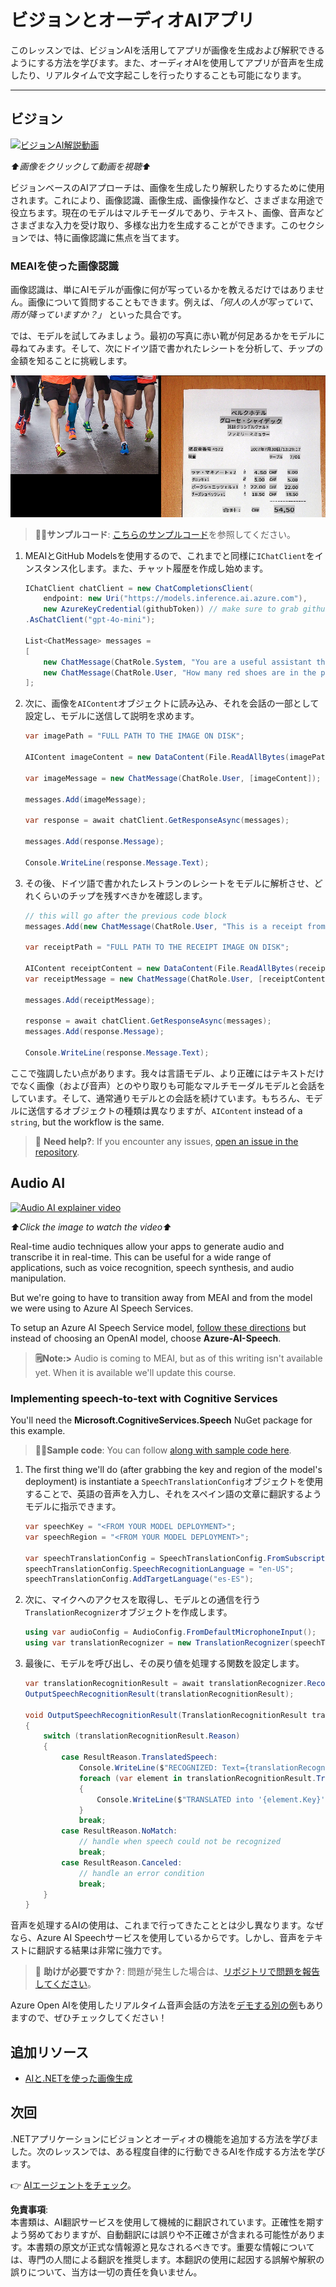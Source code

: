 # ビジョンとオーディオAIアプリ

このレッスンでは、ビジョンAIを活用してアプリが画像を生成および解釈できるようにする方法を学びます。また、オーディオAIを使用してアプリが音声を生成したり、リアルタイムで文字起こしを行ったりすることも可能になります。

---

## ビジョン

[![ビジョンAI解説動画](https://img.youtube.com/vi/QXbASt1KXuw/0.jpg)](https://youtu.be/QXbASt1KXuw?feature=shared)

_⬆️画像をクリックして動画を視聴⬆️_

ビジョンベースのAIアプローチは、画像を生成したり解釈したりするために使用されます。これにより、画像認識、画像生成、画像操作など、さまざまな用途で役立ちます。現在のモデルはマルチモーダルであり、テキスト、画像、音声などさまざまな入力を受け取り、多様な出力を生成することができます。このセクションでは、特に画像認識に焦点を当てます。

### MEAIを使った画像認識

画像認識は、単にAIモデルが画像に何が写っているかを教えるだけではありません。画像について質問することもできます。例えば、_「何人の人が写っていて、雨が降っていますか？」_ といった具合です。

では、モデルを試してみましょう。最初の写真に赤い靴が何足あるかをモデルに尋ねてみます。そして、次にドイツ語で書かれたレシートを分析して、チップの金額を知ることに挑戦します。

![例で使用する画像2枚を示した合成画像。1枚目はランナーの脚だけが写っている写真。2枚目はドイツのレストランのレシート](../../../translated_images/example-visual-image.e2fc4ffa5f01b3d65bb9bd5d23eebf97513bf486b761209b28fea06b63a11f6c.ja.png)

> 🧑‍💻**サンプルコード**: [こちらのサンプルコード](../../../03-CoreGenerativeAITechniques/src/Vision-01MEAI-GitHubModels)を参照してください。

1. MEAIとGitHub Modelsを使用するので、これまでと同様に`IChatClient`をインスタンス化します。また、チャット履歴を作成し始めます。

    ```csharp
    IChatClient chatClient = new ChatCompletionsClient(
        endpoint: new Uri("https://models.inference.ai.azure.com"),
        new AzureKeyCredential(githubToken)) // make sure to grab githubToken from the secrets or environment
    .AsChatClient("gpt-4o-mini");

    List<ChatMessage> messages = 
    [
        new ChatMessage(ChatRole.System, "You are a useful assistant that describes images using a direct style."),
        new ChatMessage(ChatRole.User, "How many red shoes are in the photo?") // we'll start with the running photo
    ];
    ```

1. 次に、画像を`AIContent`オブジェクトに読み込み、それを会話の一部として設定し、モデルに送信して説明を求めます。

    ```csharp
    var imagePath = "FULL PATH TO THE IMAGE ON DISK";

    AIContent imageContent = new DataContent(File.ReadAllBytes(imagePath), "image/jpeg"); // the important part here is that we're loading it in bytes. The image could come from anywhere.

    var imageMessage = new ChatMessage(ChatRole.User, [imageContent]);

    messages.Add(imageMessage);

    var response = await chatClient.GetResponseAsync(messages);

    messages.Add(response.Message);

    Console.WriteLine(response.Message.Text);
    ```

1. その後、ドイツ語で書かれたレストランのレシートをモデルに解析させ、どれくらいのチップを残すべきかを確認します。

    ```csharp
    // this will go after the previous code block
    messages.Add(new ChatMessage(ChatRole.User, "This is a receipt from a lunch. I had the sausage. How much of a tip should I leave?"));

    var receiptPath = "FULL PATH TO THE RECEIPT IMAGE ON DISK";

    AIContent receiptContent = new DataContent(File.ReadAllBytes(receiptPath), "image/jpeg");
    var receiptMessage = new ChatMessage(ChatRole.User, [receiptContent]);

    messages.Add(receiptMessage);

    response = await chatClient.GetResponseAsync(messages);
    messages.Add(response.Message);

    Console.WriteLine(response.Message.Text);
    ```

ここで強調したい点があります。我々は言語モデル、より正確にはテキストだけでなく画像（および音声）とのやり取りも可能なマルチモーダルモデルと会話をしています。そして、通常通りモデルとの会話を続けています。もちろん、モデルに送信するオブジェクトの種類は異なりますが、`AIContent` instead of a `string`, but the workflow is the same.

> 🙋 **Need help?**: If you encounter any issues, [open an issue in the repository](https://github.com/microsoft/Generative-AI-for-beginners-dotnet/issues/new).

## Audio AI

[![Audio AI explainer video](https://img.youtube.com/vi/fuquPXRNqCo/0.jpg)](https://youtu.be/fuquPXRNqCo?feature=shared)

_⬆️Click the image to watch the video⬆️_

Real-time audio techniques allow your apps to generate audio and transcribe it in real-time. This can be useful for a wide range of applications, such as voice recognition, speech synthesis, and audio manipulation.

But we're going to have to transition away from MEAI and from the model we were using to Azure AI Speech Services.

To setup an Azure AI Speech Service model, [follow these directions](../02-SettingUp.NETDev/getting-started-azure-openai.md) but instead of choosing an OpenAI model, choose **Azure-AI-Speech**.

> **🗒️Note:>** Audio is coming to MEAI, but as of this writing isn't available yet. When it is available we'll update this course.

### Implementing speech-to-text with Cognitive Services

You'll need the **Microsoft.CognitiveServices.Speech** NuGet package for this example.

> 🧑‍💻**Sample code**: You can follow [along with sample code here](../../../03-CoreGenerativeAITechniques/src/Audio-01-SpeechMic).

1. The first thing we'll do (after grabbing the key and region of the model's deployment) is instantiate a `SpeechTranslationConfig`オブジェクトを使用することで、英語の音声を入力し、それをスペイン語の文章に翻訳するようモデルに指示できます。

    ```csharp
    var speechKey = "<FROM YOUR MODEL DEPLOYMENT>";
    var speechRegion = "<FROM YOUR MODEL DEPLOYMENT>";

    var speechTranslationConfig = SpeechTranslationConfig.FromSubscription(speechKey, speechRegion);
    speechTranslationConfig.SpeechRecognitionLanguage = "en-US";
    speechTranslationConfig.AddTargetLanguage("es-ES");
    ```

1. 次に、マイクへのアクセスを取得し、モデルとの通信を行う`TranslationRecognizer`オブジェクトを作成します。

    ```csharp
    using var audioConfig = AudioConfig.FromDefaultMicrophoneInput();
    using var translationRecognizer = new TranslationRecognizer(speechTranslationConfig, audioConfig);
    ```

1. 最後に、モデルを呼び出し、その戻り値を処理する関数を設定します。
   
    ```csharp
    var translationRecognitionResult = await translationRecognizer.RecognizeOnceAsync();
    OutputSpeechRecognitionResult(translationRecognitionResult);

    void OutputSpeechRecognitionResult(TranslationRecognitionResult translationRecognitionResult)
    {
        switch (translationRecognitionResult.Reason)
        {
            case ResultReason.TranslatedSpeech:
                Console.WriteLine($"RECOGNIZED: Text={translationRecognitionResult.Text}");
                foreach (var element in translationRecognitionResult.Translations)
                {
                    Console.WriteLine($"TRANSLATED into '{element.Key}': {element.Value}");
                }
                break;
            case ResultReason.NoMatch:
                // handle when speech could not be recognized
                break;
            case ResultReason.Canceled:
                // handle an error condition
                break;
        }
    }
    ```

音声を処理するAIの使用は、これまで行ってきたこととは少し異なります。なぜなら、Azure AI Speechサービスを使用しているからです。しかし、音声をテキストに翻訳する結果は非常に強力です。

> 🙋 **助けが必要ですか？**: 問題が発生した場合は、[リポジトリで問題を報告してください](https://github.com/microsoft/Generative-AI-for-beginners-dotnet/issues/new)。

Azure Open AIを使用したリアルタイム音声会話の方法を[デモする別の例](../../../03-CoreGenerativeAITechniques/src/Audio-02-RealTimeAudio)もありますので、ぜひチェックしてください！

## 追加リソース

- [AIと.NETを使った画像生成](https://learn.microsoft.com/dotnet/ai/quickstarts/quickstart-openai-generate-images?tabs=azd&pivots=openai)

## 次回

.NETアプリケーションにビジョンとオーディオの機能を追加する方法を学びました。次のレッスンでは、ある程度自律的に行動できるAIを作成する方法を学びます。

👉 [AIエージェントをチェック](./04-agents.md)。

**免責事項**:  
本書類は、AI翻訳サービスを使用して機械的に翻訳されています。正確性を期すよう努めておりますが、自動翻訳には誤りや不正確さが含まれる可能性があります。本書類の原文が正式な情報源と見なされるべきです。重要な情報については、専門の人間による翻訳を推奨します。本翻訳の使用に起因する誤解や解釈の誤りについて、当方は一切の責任を負いません。